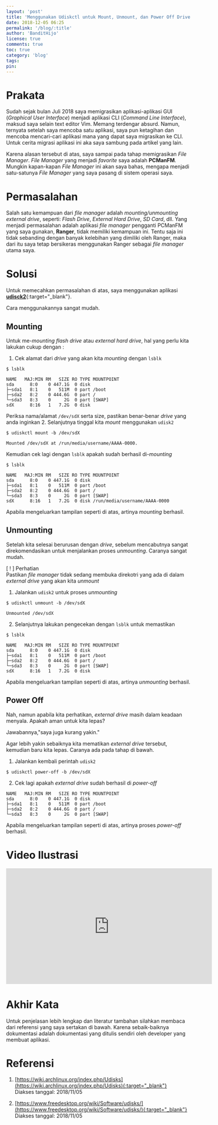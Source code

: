 ```yaml
---
layout: 'post'
title: 'Menggunakan Udiskctl untuk Mount, Unmount, dan Power Off Drive'
date: 2018-12-05 06:25
permalink: '/blog/:title'
author: 'BanditHijo'
license: true
comments: true
toc: true
category: 'blog'
tags:
pin:
---
```


<!-- BANNER OF THE POST -->
<!-- <img class="post&#45;body&#45;img" src="" alt="banner"> -->

# Prakata

Sudah sejak bulan Juli 2018 saya memigrasikan aplikasi-aplikasi GUI (_Graphical User Interface_) menjadi aplikasi CLI (_Command Line Interface_), maksud saya selain text editor Vim. Memang terdengar absurd. Namun, ternyata setelah saya mencoba satu aplikasi, saya pun ketagihan dan mencoba mencari-cari aplikasi mana yang dapat saya migrasikan ke CLI. Untuk cerita migrasi aplikasi ini aka saya sambung pada artikel yang lain.

Karena alasan tersebut di atas, saya sampai pada tahap memigrasikan _File Manager_. _File Manager_ yang menjadi _favorite_ saya adalah **PCManFM**. Mungkin kapan-kapan _File Manager_ ini akan saya bahas, mengapa menjadi satu-satunya _File Manager_ yang saya pasang di sistem operasi saya.

# Permasalahan

Salah satu kemampuan dari _file manager_ adalah _mounting/unmounting external drive_, seperti: _Flash Drive_, _External Hard Drive_, _SD Card_, dll. Yang menjadi permasalahan adalah aplikasi _file manager_ pengganti PCManFM yang saya gunakan, **Ranger**, tidak memiliki kemampuan ini. Tentu saja ini tidak sebanding dengan banyak kelebihan yang dimiliki oleh Ranger, maka dari itu saya tetap bersikeras menggunakan Ranger sebagai _file manager_ utama saya.

# Solusi

Untuk memecahkan permasalahan di atas, saya menggunakan aplikasi [**udisck2**](https://www.archlinux.org/packages/?name=udisks2){:target="_blank"}.

Cara menggunakannya sangat mudah.

## Mounting

Untuk me-*mounting* _flash drive_ atau _external hard drive_, hal yang perlu kita lakukan cukup dengan :

1. Cek alamat dari _drive_ yang akan kita _mounting_ dengan `lsblk`
```
$ lsblk
```
```
NAME   MAJ:MIN RM   SIZE RO TYPE MOUNTPOINT
sda      8:0    0 447.1G  0 disk
├─sda1   8:1    0   511M  0 part /boot
├─sda2   8:2    0 444.6G  0 part /
└─sda3   8:3    0     2G  0 part [SWAP]
sdX      8:16   1   7.2G  0 disk
```
Periksa nama/alamat `/dev/sdX` serta size, pastikan benar-benar _drive_ yang anda inginkan
2. Selanjutnya tinggal kita _mount_ menggunakan `udisk2`
```
$ udiskctl mount -b /dev/sdX
```
```
Mounted /dev/sdX at /run/media/username/AAAA-0000.
```
Kemudian cek lagi dengan `lsblk` apakah sudah berhasil di-*mounting*
```
$ lsblk
```
```
NAME   MAJ:MIN RM   SIZE RO TYPE MOUNTPOINT
sda      8:0    0 447.1G  0 disk
├─sda1   8:1    0   511M  0 part /boot
├─sda2   8:2    0 444.6G  0 part /
└─sda3   8:3    0     2G  0 part [SWAP]
sdX      8:16   1   7.2G  0 disk /run/media/username/AAAA-0000
```
Apabila mengeluarkan tampilan seperti di atas, artinya _mounting_ berhasil.

## Unmounting

Setelah kita selesai berurusan dengan _drive_, sebelum mencabutnya sangat direkomendasikan untuk menjalankan proses _unmounting_. Caranya sangat mudah.

<!-- PERHATIAN -->
<div class="blockquote-red">
<div class="blockquote-red-title">[ ! ] Perhatian</div>
Pastikan <i>file manager</i> tidak sedang membuka direkotri yang ada di dalam <i>external drive</i> yang akan kita <i>unmount</i>
</div>

1. Jalankan `udisk2` untuk proses _unmounting_
```
$ udiskctl unmount -b /dev/sdX
```
```
Unmounted /dev/sdX
```
2. Selanjutnya lakukan pengecekan dengan `lsblk` untuk memastikan
```
$ lsblk
```
```
NAME   MAJ:MIN RM   SIZE RO TYPE MOUNTPOINT
sda      8:0    0 447.1G  0 disk
├─sda1   8:1    0   511M  0 part /boot
├─sda2   8:2    0 444.6G  0 part /
└─sda3   8:3    0     2G  0 part [SWAP]
sdX      8:16   1   7.2G  0 disk
```
Apabila mengeluarkan tampilan seperti di atas, artinya _unmounting_ berhasil.

## Power Off

Nah, namun apabila kita perhatikan, _external drive_ masih dalam keadaan menyala. Apakah aman untuk kita lepas?

Jawabannya,"saya juga kurang yakin."

Agar lebih yakin sebaiknya kita mematikan _external drive_ tersebut, kemudian baru kita lepas. Caranya ada pada tahap di bawah.

1. Jalankan kembali perintah `udisk2`
```
$ udiskctl power-off -b /dev/sdX
```
2. Cek lagi apakah _external drive_ sudah berhasil di _power-off_
```
NAME   MAJ:MIN RM   SIZE RO TYPE MOUNTPOINT
sda      8:0    0 447.1G  0 disk
├─sda1   8:1    0   511M  0 part /boot
├─sda2   8:2    0 444.6G  0 part /
└─sda3   8:3    0     2G  0 part [SWAP]
```
Apabila mengeluarkan tampilan seperti di atas, artinya  proses _power-off_ berhasil.

# Video Ilustrasi

<!-- EMBED CONTAINER: YOUTUBE -->
<div class='embed-container'>
<iframe width="560" height="315" src="https://www.youtube.com/embed/nixRL8esSa8" frameborder="0" allow="accelerometer; autoplay; encrypted-media; gyroscope; picture-in-picture" allowfullscreen></iframe>
</div>

# Akhir Kata

Untuk penjelasan lebih lengkap dan literatur tambahan silahkan membaca dari referensi yang saya sertakan di bawah. Karena sebaik-baiknya dokumentasi adalah dokumentasi yang ditulis sendiri oleh developer yang membuat aplikasi.


# Referensi

1. [https://wiki.archlinux.org/index.php/Udisks](https://wiki.archlinux.org/index.php/Udisks){:target="_blank"}
<br>Diakses tanggal: 2018/11/05

2. [https://www.freedesktop.org/wiki/Software/udisks/](https://www.freedesktop.org/wiki/Software/udisks/){:target="_blank"}
<br>Diakses tanggal: 2018/11/05
